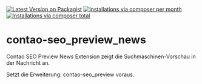 [![Latest Version on Packagist](http://img.shields.io/packagist/v/kirsten-roschanski/contao-seo_preview_news.svg?style=flat)](https://packagist.org/packages/kirsten-roschanski/contao-seo_preview_news)
[![Installations via composer per month](http://img.shields.io/packagist/dm/kirsten-roschanski/contao-seo_preview_news.svg?style=flat)](https://packagist.org/packages/kirsten-roschanski/contao-seo_preview_news)
[![Installations via composer total](http://img.shields.io/packagist/dt/kirsten-roschanski/contao-seo_preview_news.svg?style=flat)](https://packagist.org/packages/kirsten-roschanski/contao-seo_preview_news)



# contao-seo_preview_news
Contao SEO Preview News Extension zeigt die Suchmaschinen-Vorschau in der Nachricht an.

Setzt die Erweiterung: contao-seo_preview voraus.
